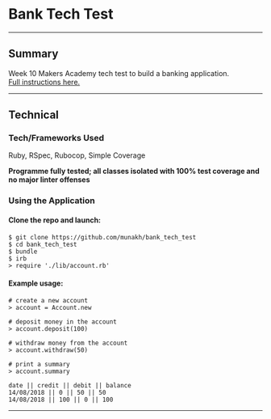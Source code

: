 # Bank Tech Test
___

## Summary

Week 10 Makers Academy tech test to build a banking application.</br>
[Full instructions here.](https://github.com/makersacademy/course/blob/master/individual_challenges/bank_tech_test.md)
___

## Technical

### Tech/Frameworks Used

Ruby, RSpec, Rubocop, Simple Coverage

**Programme fully tested; all classes isolated with 100% test coverage and no major linter offenses**

### Using the Application

#### Clone the repo and launch:

```
$ git clone https://github.com/munakh/bank_tech_test
$ cd bank_tech_test
$ bundle
$ irb
> require './lib/account.rb'
```

#### Example usage:

```
# create a new account
> account = Account.new

# deposit money in the account
> account.deposit(100)

# withdraw money from the account
> account.withdraw(50)

# print a summary
> account.summary

date || credit || debit || balance
14/08/2018 || 0 || 50 || 50
14/08/2018 || 100 || 0 || 100
```
___
